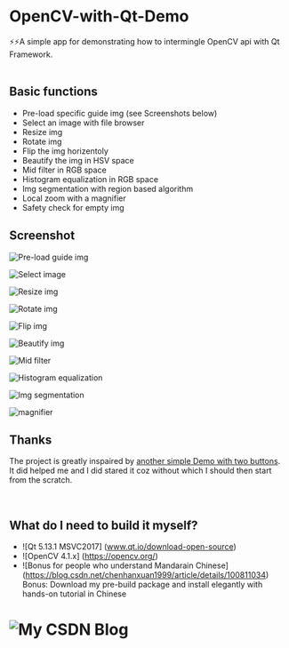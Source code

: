 # OpenCV-with-Qt-Demo
⚡️⚡️A simple app for demonstrating how to intermingle OpenCV api with Qt Framework.   
&nbsp;  

## Basic functions
- Pre-load specific guide img (see Screenshots below)
- Select an image with file browser
- Resize img
- Rotate img
- Flip the img horizentoly
- Beautify the img in HSV space
- Mid filter in RGB space
- Histogram equalization in RGB space
- Img segmentation with region based algorithm
- Local zoom with a magnifier  
- Safety check for empty img
&nbsp;  
## Screenshot

![Pre-load guide img](https://github.com/youhengchan/OpenCV-with-Qt-Demo/tree/master/finalExp/screenshots/welcome_page.png)  

![Select image](https://github.com/youhengchan/OpenCV-with-Qt-Demo/tree/master/finalExp/screenshots/open_img.png)  

![Resize img](https://github.com/youhengchan/OpenCV-with-Qt-Demo/tree/master/finalExp/screenshots/resize_img.png)  

![Rotate img](https://github.com/youhengchan/OpenCV-with-Qt-Demo/tree/master/finalExp/screenshots/rotate_img.png)  

![Flip img](https://github.com/youhengchan/OpenCV-with-Qt-Demo/tree/master/finalExp/screenshots/flip_img.png)  

![Beautify img](https://github.com/youhengchan/OpenCV-with-Qt-Demo/tree/master/finalExp/screenshots/hsv_enhancement.png)  

![Mid filter](https://github.com/youhengchan/OpenCV-with-Qt-Demo/tree/master/finalExp/screenshots/mid_filter.png)  

![Histogram equalization](https://github.com/youhengchan/OpenCV-with-Qt-Demo/tree/master/finalExp/screenshots/histogram_equalization.png)  

![Img segmentation](https://github.com/youhengchan/OpenCV-with-Qt-Demo/tree/master/finalExp/screenshots/img_seg.png)  

![magnifier](https://github.com/youhengchan/OpenCV-with-Qt-Demo/tree/master/finalExp/screenshots/zoom_widget.png)  


## Thanks
The project is greatly inspaired by [another simple Demo with two buttons](https://github.com/manashmandal/OpenCV-With-QT-Quick-Demo).  
It did helped me and I did stared it coz without which I should then start from the scratch.  


&nbsp;  
## What do I need to build it myself?
- ![Qt 5.13.1 MSVC2017] (www.qt.io/download-open-source)  
- ![OpenCV 4.1.x] (https://opencv.org/)
- ![Bonus for people  who understand Mandarain Chinese] (https://blog.csdn.net/chenhanxuan1999/article/details/100811034)  
Bonus: Download my pre-build package and install elegantly with hands-on tutorial in Chinese  

# ![My CSDN Blog](https://blog.csdn.net/chenhanxuan1999)

